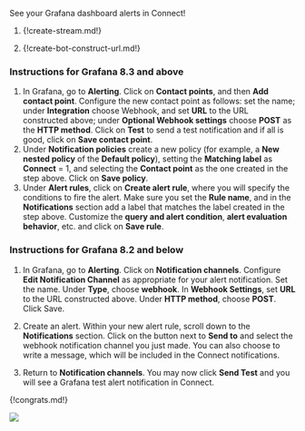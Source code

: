 See your Grafana dashboard alerts in Connect!

1. {!create-stream.md!}

1. {!create-bot-construct-url.md!}

### Instructions for Grafana 8.3 and above

1. In Grafana, go to **Alerting**. Click on **Contact points**, and
   then **Add contact point**.  Configure the new contact point as
   follows: set the name; under **Integration** choose Webhook, and
   set **URL** to the URL constructed above; under **Optional Webhook
   settings** choose **POST** as the **HTTP method**.  Click on
   **Test** to send a test notification and if all is good, click on
   **Save contact point**.
1. Under **Notification policies** create a new policy (for example, a
   **New nested policy** of the **Default policy**), setting the
   **Matching label** as **Connect** = 1, and selecting the **Contact
   point** as the one created in the step above. Click on **Save
   policy**.
1. Under **Alert rules**, click on **Create alert rule**, where you
   will specify the conditions to fire the alert. Make sure you set
   the **Rule name**, and in the **Notifications** section add a label
   that matches the label created in the step above. Customize the
   **query and alert condition**, **alert evaluation behavior**, etc.
   and click on **Save rule**.

### Instructions for Grafana 8.2 and below

1. In Grafana, go to **Alerting**. Click on **Notification channels**.
   Configure **Edit Notification Channel** as appropriate for your
   alert notification. Set the name. Under **Type**, choose **webhook**.
   In **Webhook Settings**, set **URL** to the URL constructed above.
   Under **HTTP method**, choose **POST**. Click Save.

1. Create an alert. Within your new alert rule, scroll down
   to the **Notifications** section. Click on the button next to **Send to**
   and select the webhook notification channel you just made. You can also
   choose to write a message, which will be included in the Connect notifications.

1. Return to **Notification channels**. You may now click **Send Test** and
   you will see a Grafana test alert notification in Connect.

{!congrats.md!}

![](/static/images/integrations/grafana/001.png)
